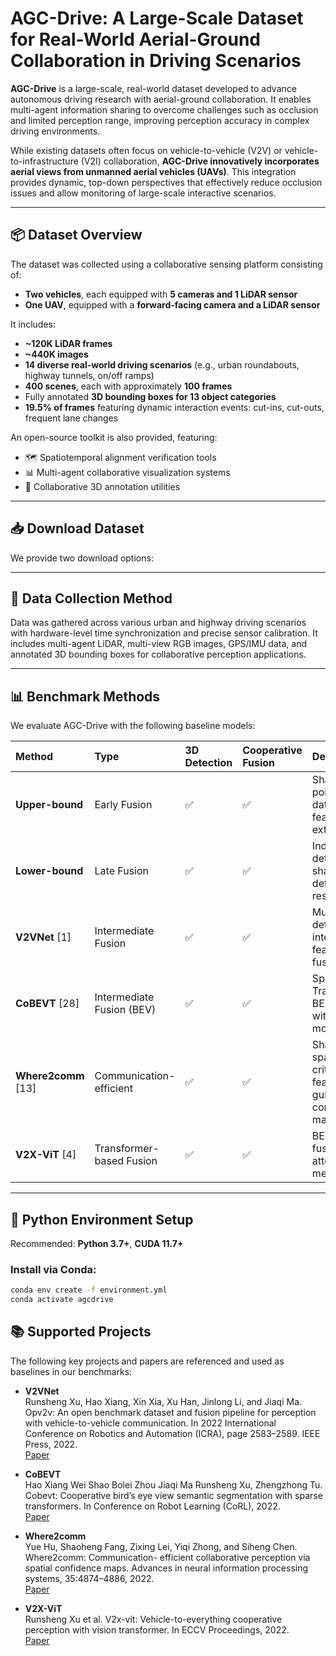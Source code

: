 # AGC-Drive: A Large-Scale Dataset for Real-World Aerial-Ground Collaboration in Driving Scenarios

**AGC-Drive** is a large-scale, real-world dataset developed to advance autonomous driving research with aerial-ground collaboration. It enables multi-agent information sharing to overcome challenges such as occlusion and limited perception range, improving perception accuracy in complex driving environments.

While existing datasets often focus on vehicle-to-vehicle (V2V) or vehicle-to-infrastructure (V2I) collaboration, **AGC-Drive innovatively incorporates aerial views from unmanned aerial vehicles (UAVs)**. This integration provides dynamic, top-down perspectives that effectively reduce occlusion issues and allow monitoring of large-scale interactive scenarios.


---

## 📦 Dataset Overview

The dataset was collected using a collaborative sensing platform consisting of:

- **Two vehicles**, each equipped with **5 cameras and 1 LiDAR sensor**  
- **One UAV**, equipped with a **forward-facing camera and a LiDAR sensor**

It includes:

- **~120K LiDAR frames**  
- **~440K images**  
- **14 diverse real-world driving scenarios** (e.g., urban roundabouts, highway tunnels, on/off ramps)  
- **400 scenes**, each with approximately **100 frames**  
- Fully annotated **3D bounding boxes for 13 object categories**  
- **19.5% of frames** featuring dynamic interaction events: cut-ins, cut-outs, frequent lane changes

An open-source toolkit is also provided, featuring:

- 🗺️ Spatiotemporal alignment verification tools  
- 📊 Multi-agent collaborative visualization systems  
- 📝 Collaborative 3D annotation utilities  

---

## 📥 Download Dataset

We provide two download options:



---

## 📝 Data Collection Method

Data was gathered across various urban and highway driving scenarios with hardware-level time synchronization and precise sensor calibration. It includes multi-agent LiDAR, multi-view RGB images, GPS/IMU data, and annotated 3D bounding boxes for collaborative perception applications.

---

## 📊 Benchmark Methods

We evaluate AGC-Drive with the following baseline models:

| Method             | Type                     | 3D Detection | Cooperative Fusion | Description |
|:------------------|:-------------------------|:-------------|:-------------------|:-----------------------------------------------------------|
| **Upper-bound**     | Early Fusion              | ✅           | ✅                  | Shares raw point cloud data before feature extraction.      |
| **Lower-bound**     | Late Fusion               | ✅           | ✅                  | Independently detects and shares detection results.         |
| **V2VNet** [1]      | Intermediate Fusion       | ✅           | ✅                  | Multi-agent detection via intermediate feature fusion.      |
| **CoBEVT** [28]     | Intermediate Fusion (BEV) | ✅           | ✅                  | Sparse Transformer BEV fusion with FAX module.              |
| **Where2comm** [13] | Communication-efficient   | ✅           | ✅                  | Shares sparse, critical features guided by confidence maps. |
| **V2X-ViT** [4]     | Transformer-based Fusion  | ✅           | ✅                  | BEV feature fusion via attention mechanisms.                |

---

## 🐍 Python Environment Setup

Recommended: **Python 3.7+**, **CUDA 11.7+**

### Install via Conda:
```bash
conda env create -f environment.yml
conda activate agcdrive
```

## 📚 Supported Projects

The following key projects and papers are referenced and used as baselines in our benchmarks:

- **V2VNet**  
  Runsheng Xu, Hao Xiang, Xin Xia, Xu Han, Jinlong Li, and Jiaqi Ma. Opv2v: An open benchmark dataset
  and fusion pipeline for perception with vehicle-to-vehicle communication. In 2022 International Conference on
  Robotics and Automation (ICRA), page 2583–2589. IEEE Press, 2022.  
  [Paper](https://arxiv.org/abs/2008.07519)

- **CoBEVT**  
  Hao Xiang Wei Shao Bolei Zhou Jiaqi Ma Runsheng Xu, Zhengzhong Tu. Cobevt: Cooperative bird’s eye
view semantic segmentation with sparse transformers. In Conference on Robot Learning (CoRL), 2022.  
  [Paper](https://openreview.net/forum?id=PAFEQQtDf8s)

- **Where2comm**  
  Yue Hu, Shaoheng Fang, Zixing Lei, Yiqi Zhong, and Siheng Chen. Where2comm: Communication-
efficient collaborative perception via spatial confidence maps. Advances in neural information processing
systems, 35:4874–4886, 2022.  
  [Paper](https://openreview.net/forum?id=dLL4KXzKUpS)

- **V2X-ViT**  
  Runsheng Xu et al. V2x-vit: Vehicle-to-everything cooperative perception with vision transformer. In ECCV Proceedings, 2022.  
  [Paper](https://arxiv.org/abs/2203.10638)

